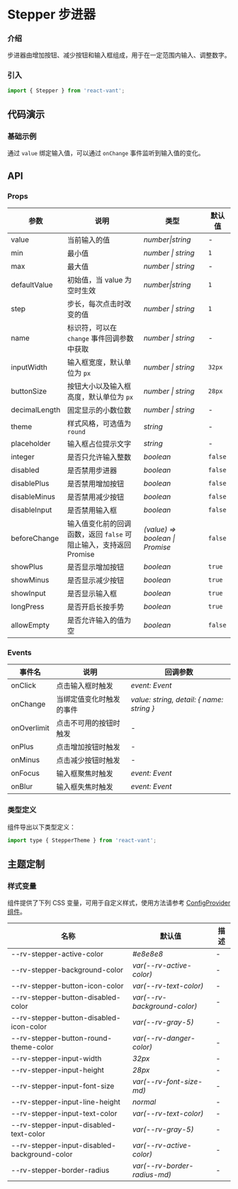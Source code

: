 # Stepper 步进器

### 介绍

步进器由增加按钮、减少按钮和输入框组成，用于在一定范围内输入、调整数字。

### 引入

```js
import { Stepper } from 'react-vant';
```

## 代码演示

### 基础示例

通过 `value` 绑定输入值，可以通过 `onChange` 事件监听到输入值的变化。

<code title="基础示例" src="./demo/base.tsx"></code>

## API

### Props

| 参数 | 说明 | 类型 | 默认值 |
| --- | --- | --- | --- |
| value | 当前输入的值 | _number\|string_ | - |
| min | 最小值 | _number \| string_ | `1` |
| max | 最大值 | _number \| string_ | - |
| defaultValue | 初始值，当 value 为空时生效 | _number\|string_ | `1` |
| step | 步长，每次点击时改变的值 | _number \| string_ | `1` |
| name | 标识符，可以在 `change` 事件回调参数中获取 | _number \| string_ | - |
| inputWidth | 输入框宽度，默认单位为 `px` | _number \| string_ | `32px` |
| buttonSize | 按钮大小以及输入框高度，默认单位为 `px` | _number \| string_ | `28px` |
| decimalLength | 固定显示的小数位数 | _number \| string_ | - |
| theme | 样式风格，可选值为 `round` | _string_ | - |
| placeholder | 输入框占位提示文字 | _string_ | - |
| integer | 是否只允许输入整数 | _boolean_ | `false` |
| disabled | 是否禁用步进器 | _boolean_ | `false` |
| disablePlus | 是否禁用增加按钮 | _boolean_ | `false` |
| disableMinus | 是否禁用减少按钮 | _boolean_ | `false` |
| disableInput | 是否禁用输入框 | _boolean_ | `false` |
| beforeChange | 输入值变化前的回调函数，返回 `false` 可阻止输入，支持返回 Promise | _(value) => boolean \| Promise_ | `false` |
| showPlus | 是否显示增加按钮 | _boolean_ | `true` |
| showMinus | 是否显示减少按钮 | _boolean_ | `true` |
| showInput | 是否显示输入框 | _boolean_ | `true` |
| longPress | 是否开启长按手势 | _boolean_ | `true` |
| allowEmpty | 是否允许输入的值为空 | _boolean_ | `false` |

### Events

| 事件名      | 说明                     | 回调参数                                  |
| ----------- | ------------------------ | ----------------------------------------- |
| onClick     | 点击输入框时触发         | _event: Event_                            |
| onChange    | 当绑定值变化时触发的事件 | _value: string, detail: { name: string }_ |
| onOverlimit | 点击不可用的按钮时触发   | -                                         |
| onPlus      | 点击增加按钮时触发       | -                                         |
| onMinus     | 点击减少按钮时触发       | -                                         |
| onFocus     | 输入框聚焦时触发         | _event: Event_                            |
| onBlur      | 输入框失焦时触发         | _event: Event_                            |

### 类型定义

组件导出以下类型定义：

```js
import type { StepperTheme } from 'react-vant';
```

## 主题定制

### 样式变量

组件提供了下列 CSS 变量，可用于自定义样式，使用方法请参考 [ConfigProvider 组件](#/zh-CN/config-provider)。

| 名称                                         | 默认值                       | 描述 |
| -------------------------------------------- | ---------------------------- | ---- |
| --rv-stepper-active-color                    | _#e8e8e8_                    | -    |
| --rv-stepper-background-color                | _var(--rv-active-color)_     | -    |
| --rv-stepper-button-icon-color               | _var(--rv-text-color)_       | -    |
| --rv-stepper-button-disabled-color           | _var(--rv-background-color)_ | -    |
| --rv-stepper-button-disabled-icon-color      | _var(--rv-gray-5)_           | -    |
| --rv-stepper-button-round-theme-color        | _var(--rv-danger-color)_     | -    |
| --rv-stepper-input-width                     | _32px_                       | -    |
| --rv-stepper-input-height                    | _28px_                       | -    |
| --rv-stepper-input-font-size                 | _var(--rv-font-size-md)_     | -    |
| --rv-stepper-input-line-height               | _normal_                     | -    |
| --rv-stepper-input-text-color                | _var(--rv-text-color)_       | -    |
| --rv-stepper-input-disabled-text-color       | _var(--rv-gray-5)_           | -    |
| --rv-stepper-input-disabled-background-color | _var(--rv-active-color)_     | -    |
| --rv-stepper-border-radius                   | _var(--rv-border-radius-md)_ | -    |

